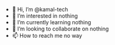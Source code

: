 - 👋 Hi, I’m @kamal-tech
- 👀 I’m interested in nothing
- 🌱 I’m currently learning nothing
- 💞️ I’m looking to collaborate on nothing
- 📫 How to reach me no way

<!---
kamal-tech/kamal-tech is a ✨ special ✨ repository because its `README.md` (this file) appears on your GitHub profile.
You can click the Preview link to take a look at your changes.
--->
